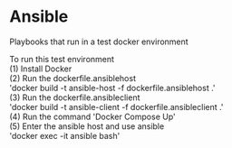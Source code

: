 # Ansible
Playbooks that run in a test docker environment</br>

To run this test environment</br>
(1) Install Docker</br>
(2) Run the dockerfile.ansiblehost</br>
        'docker build -t ansible-host -f dockerfile.ansiblehost .'</br>
(3) Run the dockerfile.ansibleclient</br>
        'docker build -t ansible-client -f dockerfile.ansibleclient .'</br>
(4) Run the command 'Docker Compose Up'</br>
(5) Enter the ansible host and use ansible</br>
        'docker exec -it ansible bash'</br>

